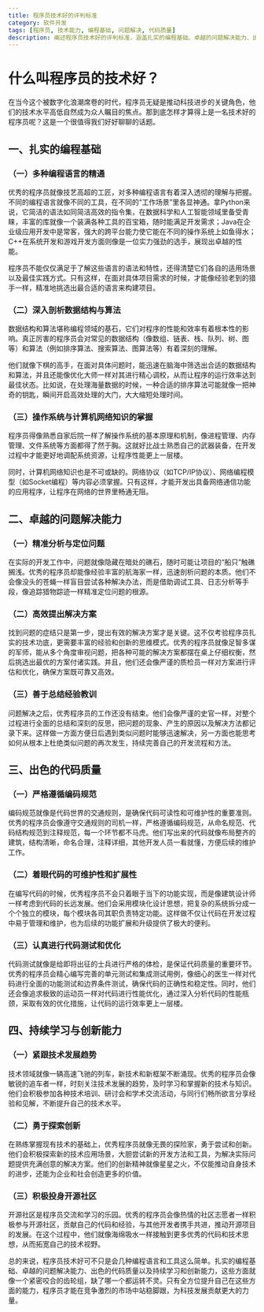 ```yaml
---
title: 程序员技术好的评判标准
category: 软件开发
tags: [程序员, 技术能力, 编程基础, 问题解决, 代码质量]
description: 阐述程序员技术好的评判标准，涵盖扎实的编程基础、卓越的问题解决能力、出色的代码质量以及持续学习和创新能力等方面，帮助读者理解优秀程序员应具备的特质。
---
```


# 什么叫程序员的技术好？

在当今这个被数字化浪潮席卷的时代，程序员无疑是推动科技进步的关键角色，他们的技术水平高低自然成为众人瞩目的焦点。那到底怎样才算得上是一名技术好的程序员呢？这是一个很值得我们好好聊聊的话题。

## 一、扎实的编程基础
### （一）多种编程语言的精通
优秀的程序员就像技艺高超的工匠，对多种编程语言有着深入透彻的理解与把握。不同的编程语言就像不同的工具，在不同的“工作场景”里各显神通。拿Python来说，它简洁的语法如同简洁高效的指令集，在数据科学和人工智能领域里备受青睐，丰富的库就像一个装满各种工具的百宝箱，随时能满足开发需求；Java在企业级应用开发中是常客，强大的跨平台能力使它能在不同的操作系统上如鱼得水；C++在系统开发和游戏开发方面则像是一位实力强劲的选手，展现出卓越的性能。

程序员不能仅仅满足于了解这些语言的语法和特性，还得清楚它们各自的适用场景以及最佳实践方式。只有这样，在面对具体项目需求的时候，才能像经验老到的猎手一样，精准地挑选出最合适的语言来构建项目。

### （二）深入剖析数据结构与算法
数据结构和算法堪称编程领域的基石，它们对程序的性能和效率有着根本性的影响。真正厉害的程序员会对常见的数据结构（像数组、链表、栈、队列、树、图等）和算法（例如排序算法、搜索算法、图算法等）有着深刻的理解。

他们就像下棋的高手，在面对具体问题时，能迅速在脑海中筛选出合适的数据结构和算法，并且还能像优化大师一样对其进行精心调校，从而让程序的运行效率达到最佳状态。比如说，在处理海量数据的时候，一种合适的排序算法可能就像一把神奇的钥匙，瞬间开启高效处理的大门，大大缩短处理时间。

### （三）操作系统与计算机网络知识的掌握
程序员得像熟悉自家后院一样了解操作系统的基本原理和机制，像进程管理、内存管理、文件系统等方面都得了然于胸。这就好比战士熟悉自己的武器装备，在开发过程中才能更好地调配系统资源，让程序性能更上一层楼。

同时，计算机网络知识也是不可或缺的。网络协议（如TCP/IP协议）、网络编程模型（如Socket编程）等内容必须掌握。只有这样，才能开发出具备网络通信功能的应用程序，让程序在网络的世界里畅通无阻。

## 二、卓越的问题解决能力
### （一）精准分析与定位问题
在实际的开发工作中，问题就像隐藏在暗处的礁石，随时可能让项目的“船只”触礁搁浅。优秀的程序员却能像经验丰富的航海家一样，迅速剖析问题的本质。他们不会像没头的苍蝇一样盲目尝试各种解决办法，而是借助调试工具、日志分析等手段，像追踪猎物踪迹一样精准定位问题的根源。

### （二）高效提出解决方案
找到问题的症结只是第一步，提出有效的解决方案才是关键。这不仅考验程序员扎实的技术功底，更需要丰富的经验和创新的思维模式。优秀的程序员就像足智多谋的军师，能从多个角度审视问题，把各种可能的解决方案都摆在桌上仔细权衡，然后挑选出最优的方案付诸实践。并且，他们还会像严谨的质检员一样对方案进行评估和优化，确保方案既可靠又高效。

### （三）善于总结经验教训
问题解决之后，优秀程序员的工作还没有结束。他们会像严谨的史官一样，对整个过程进行全面的总结和深刻的反思，把问题的现象、产生的原因以及解决方法都记录下来。这样做一方面方便日后遇到类似问题时能够迅速解决，另一方面也能思考如何从根本上杜绝类似问题的再次发生，持续完善自己的开发流程和方法。

## 三、出色的代码质量
### （一）严格遵循编码规范
编码规范就像是代码世界的交通规则，是确保代码可读性和可维护性的重要准则。优秀的程序员会像遵守交通规则的司机一样，严格遵循编码规范，从命名规范、代码结构规范到注释规范，每一个环节都不马虎。他们写出来的代码就像布局整齐的建筑，结构清晰，命名合理，注释详细，其他开发人员一看就懂，方便后续的维护工作。

### （二）着眼代码的可维护性和扩展性
在编写代码的时候，优秀程序员不会只着眼于当下的功能实现，而是像建筑设计师一样考虑到代码的长远发展。他们会采用模块化设计思想，把复杂的系统拆分成一个个独立的模块，每个模块各司其职负责特定功能。这样做不仅让代码在开发过程中易于管理和维护，也为后续的功能扩展和升级提供了极大的便利。

### （三）认真进行代码测试和优化
代码测试就像是给即将出征的士兵进行严格的体检，是保证代码质量的重要环节。优秀的程序员会精心编写完善的单元测试和集成测试用例，像细心的医生一样对代码进行全面的功能测试和边界条件测试，确保代码的正确性和稳定性。同时，他们还会像追求极致的运动员一样对代码进行性能优化，通过深入分析代码的性能瓶颈，采取有效的优化措施，让代码的运行效率更上一层楼。

## 四、持续学习与创新能力
### （一）紧跟技术发展趋势
技术领域就像一辆高速飞驰的列车，新技术和新框架不断涌现。优秀的程序员会像敏锐的追车者一样，时刻关注技术发展的趋势，及时学习和掌握新的技术与知识。他们会积极参加各种技术培训、研讨会和学术交流活动，与同行们畅所欲言分享经验和见解，不断提升自己的技术水平。

### （二）勇于探索创新
在熟练掌握现有技术的基础上，优秀程序员就像无畏的探险家，勇于尝试和创新。他们会积极探索新的技术应用场景，大胆尝试新的开发方法和工具，为解决实际问题提供充满创意的解决方案。他们的创新精神就像星星之火，不仅能推动自身技术的进步，还能为企业和社会创造更多的价值。

### （三）积极投身开源社区
开源社区是程序员交流和学习的乐园。优秀的程序员会像热情的社区志愿者一样积极参与开源社区，贡献自己的代码和经验，与其他开发者携手共进，推动开源项目的发展。在这个过程中，他们就像海绵吸水一样接触到更多优秀的代码和技术思想，从而拓宽自己的技术视野。

总的来说，程序员技术好可不只是会几种编程语言和工具这么简单。扎实的编程基础、卓越的问题解决能力、出色的代码质量以及持续学习和创新能力，这些方面就像一个紧密咬合的齿轮组，缺了哪一个都运转不灵。只有全方位提升自己在这些方面的能力，程序员才能在竞争激烈的市场中站稳脚跟，为科技发展贡献更大的力量。